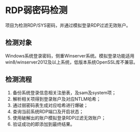 # RDP弱密码检测

项目为检测RDP/SYS密码，并通过模拟登录RDP过滤无效账户。

## 检测对象

Windows系统登录密码，侧重Winserver系统。模拟登录功能适用win8/winserver2012及以上系统，低版本系统OpenSSL库不兼容。

## 检测流程

1. 备份系统登录信息相关注册表，及sam及system项；
2. 解析相关项得到登录账户及对应NTLM哈希；
3. 通过弱密码表生成对应哈希进行爆破；
4. 查询当前系统RDP端口及开启状态；
5. 使用破解出的账户模拟登录RDP过滤无效账户；
6. 验证成功的即添加到最终结果。

